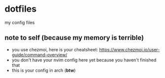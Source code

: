 # dotfiles
my config files

## note to self (because my memory is terrible)
- you use chezmoi, here is your cheatsheet: https://www.chezmoi.io/user-guide/command-overview/
- you don't have your nvim config here yet because you haven't finished that
- this is your config in arch (**btw**)


